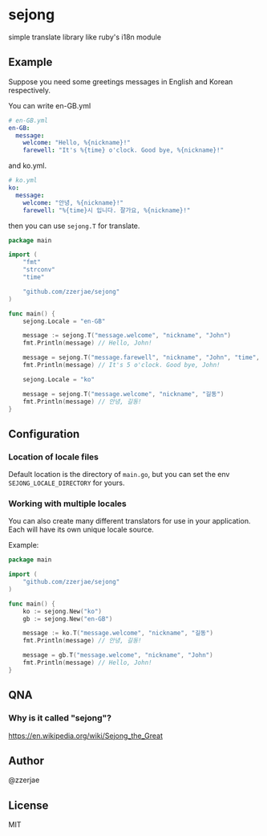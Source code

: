 # sejong

simple translate library like ruby's i18n module

## Example

Suppose you need some greetings messages in English and Korean respectively.

You can write en-GB.yml

```yml
# en-GB.yml
en-GB:
  message:
    welcome: "Hello, %{nickname}!"
    farewell: "It's %{time} o'clock. Good bye, %{nickname}!"
```

and ko.yml.

```yml
# ko.yml
ko:
  message:
    welcome: "안녕, %{nickname}!"
    farewell: "%{time}시 입니다. 잘가요, %{nickname}!"
```

then you can use `sejong.T` for translate.

```go
package main

import (
	"fmt"
	"strconv"
	"time"

	"github.com/zzerjae/sejong"
)

func main() {
	sejong.Locale = "en-GB"

	message := sejong.T("message.welcome", "nickname", "John")
	fmt.Println(message) // Hello, John!

	message = sejong.T("message.farewell", "nickname", "John", "time", strconv.Itoa(time.Now().Hour()))
	fmt.Println(message) // It's 5 o'clock. Good bye, John!

	sejong.Locale = "ko"

	message = sejong.T("message.welcome", "nickname", "길동")
	fmt.Println(message) // 안녕, 길동!
}
```

## Configuration

### Location of locale files

Default location is the directory of `main.go`, but you can set the env `SEJONG_LOCALE_DIRECTORY` for yours.

### Working with multiple locales

You can also create many different translators for use in your application. Each will have its own unique locale source.

Example:

```go
package main

import (
	"github.com/zzerjae/sejong"
)

func main() {
	ko := sejong.New("ko")
	gb := sejong.New("en-GB")

	message := ko.T("message.welcome", "nickname", "길동")
	fmt.Println(message) // 안녕, 길동!

	message = gb.T("message.welcome", "nickname", "John")
	fmt.Println(message) // Hello, John!
}

```

## QNA

### Why is it called "sejong"?

https://en.wikipedia.org/wiki/Sejong_the_Great

## Author

@zzerjae

## License

MIT
